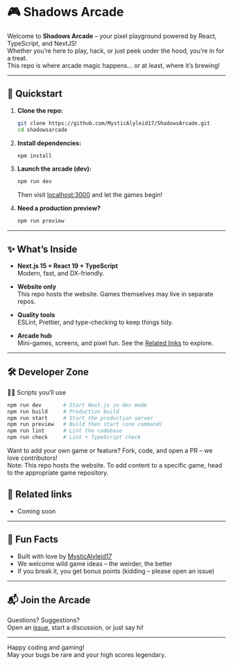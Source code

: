 # 🎮 Shadows Arcade

Welcome to **Shadows Arcade** – your pixel playground powered by React, TypeScript, and NextJS!  
Whether you’re here to play, hack, or just peek under the hood, you’re in for a treat.  
This repo is where arcade magic happens… or at least, where it’s brewing!

---

## 🚀 Quickstart

1. **Clone the repo:**  
   ```bash
   git clone https://github.com/MysticAlyleid17/ShadowsArcade.git
   cd shadowsarcade
   ```
2. **Install dependencies:**  
   ```bash
   npm install
   ```
3. **Launch the arcade (dev):**  
   ```bash
   npm run dev
   ```
   Then visit [localhost:3000](http://localhost:3000) and let the games begin!
   
4. **Need a production preview?**
    ```bash
    npm run preview
    ```

---

## ✨ What’s Inside

- **Next.js 15 + React 19 + TypeScript**  
  Modern, fast, and DX-friendly.

- **Website only**  
  This repo hosts the website. Games themselves may live in separate repos.

- **Quality tools**  
  ESLint, Prettier, and type-checking to keep things tidy.

- **Arcade hub**  
  Mini-games, screens, and pixel fun. See the [Related links](#-related-links) to explore.

---

## 🛠️ Developer Zone
  🧑‍💻 Scripts you’ll use

  ```bash
  npm run dev       # Start Next.js in dev mode
  npm run build     # Production build
  npm run start     # Start the production server
  npm run preview   # Build then start (one command)
  npm run lint      # Lint the codebase
  npm run check     # Lint + TypeScript check 
  ```
Want to add your own game or feature? Fork, code, and open a PR – we love contributors!  
Note: This repo hosts the website. To add content to a specific game, head to the appropriate game repository.

## 🔗 Related links
- Coming soon

---

## 🤩 Fun Facts

- Built with love by [MysticAlyleid17](https://github.com/MysticAlyleid17)
- We welcome wild game ideas – the weirder, the better
- If you break it, you get bonus points (kidding – please open an issue)

---

## 📬 Join the Arcade

Questions? Suggestions?  
Open an [issue](https://github.com/MysticAlyleid17/ShadowsArcade/issues), start a discussion, or just say hi!

---

Happy coding and gaming!  
May your bugs be rare and your high scores legendary.  